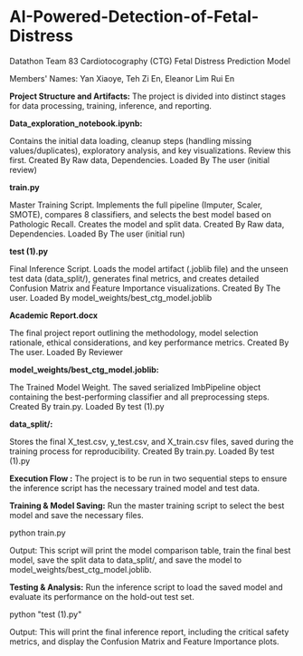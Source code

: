 # AI-Powered-Detection-of-Fetal-Distress
Datathon Team 83
Cardiotocography (CTG) Fetal Distress Prediction Model

Members' Names: Yan Xiaoye, Teh Zi En, Eleanor Lim Rui En

**Project Structure and Artifacts:**
The project is divided into distinct stages for data processing, training, inference, and reporting.


**Data_exploration_notebook.ipynb:**

Contains the initial data loading, cleanup steps (handling missing values/duplicates), exploratory analysis, and key visualizations. Review this first. Created By Raw data, Dependencies. Loaded By The user (initial review)



**train.py**

Master Training Script. Implements the full pipeline (Imputer, Scaler, SMOTE), compares 8 classifiers, and selects the best model based on Pathologic Recall. Creates the model and split data. Created By Raw data, Dependencies. Loaded By The user (initial run)



**test (1).py**

Final Inference Script. Loads the model artifact (.joblib file) and the unseen test data (data_split/), generates final metrics, and creates detailed Confusion Matrix and Feature Importance visualizations. Created By The user. Loaded By model_weights/best_ctg_model.joblib



**Academic Report.docx**

The final project report outlining the methodology, model selection rationale, ethical considerations, and key performance metrics. Created By The user. Loaded By Reviewer



**model_weights/best_ctg_model.joblib:**

The Trained Model Weight. The saved serialized ImbPipeline object containing the best-performing classifier and all preprocessing steps. Created By train.py. Loaded By test (1).py




**data_split/:**

Stores the final X_test.csv, y_test.csv, and X_train.csv files, saved during the training process for reproducibility. Created By train.py. Loaded By test (1).py




**Execution Flow :**
The project is to be run in two sequential steps to ensure the inference script has the necessary trained model and test data.

**Training & Model Saving:**
Run the master training script to select the best model and save the necessary files.

python train.py

Output: This script will print the model comparison table, train the final best model, save the split data to data_split/, and save the model to model_weights/best_ctg_model.joblib.

**Testing & Analysis:**
Run the inference script to load the saved model and evaluate its performance on the hold-out test set.

python "test (1).py"

Output: This will print the final inference report, including the critical safety metrics, and display the Confusion Matrix and Feature Importance plots.
